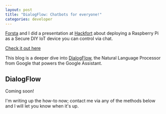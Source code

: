 ```yaml
---
layout: post
title: "DialogFlow: Chatbots for everyone!"
categories: developer
---
```

[Forsta](https://www.forsta.io) and I did a presentation at [Hackfort](https://www.treefortmusicfest.com/forts/hackfort/) about deploying a Raspberry Pi as a Secure DIY IoT device you can control via chat.

[Check it out here](https://hackfort.forsta.io)

This blog is a deeper dive into [DialogFlow](https://dialogflow.com/), the Natural Language Processor from Google that powers the Google Assistant.

## DialogFlow

Coming soon!

I'm writing up the how-to now; contact me via any of the methods below and I will let you know when it's up.
